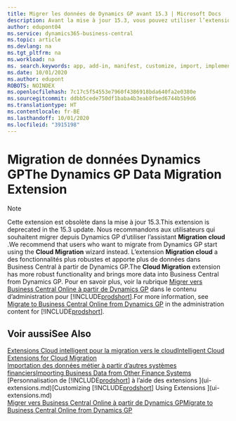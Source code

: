 ```yaml
---
title: Migrer les données de Dynamics GP avant 15.3 | Microsoft Docs
description: Avant la mise à jour 15.3, vous pouvez utiliser l’extension Migration de données Dynamics GP pour migrer des clients, des fournisseurs, des articles en stock, des comptes généraux, des transactions fournisseurs ouvertes et des transactions clients ouvertes de Dynamics GP vers Business Central.
author: edupont04
ms.service: dynamics365-business-central
ms.topic: article
ms.devlang: na
ms.tgt_pltfrm: na
ms.workload: na
ms. search.keywords: app, add-in, manifest, customize, import, implement
ms.date: 10/01/2020
ms.author: edupont
ROBOTS: NOINDEX
ms.openlocfilehash: 7c17c5f54553e7960f4386918bda640fa2e0380e
ms.sourcegitcommit: ddbb5cede750df1baba4b3eab8fbed6744b5b9d6
ms.translationtype: HT
ms.contentlocale: fr-BE
ms.lasthandoff: 10/01/2020
ms.locfileid: "3915198"
---
```

# <a name="the-dynamics-gp-data-migration-extension"></a><span data-ttu-id="d25a7-103">Migration de données Dynamics GP</span><span class="sxs-lookup"><span data-stu-id="d25a7-103">The Dynamics GP Data Migration Extension</span></span>

> [!NOTE]
> <span data-ttu-id="d25a7-104">Cette extension est obsolète dans la mise à jour 15.3.</span><span class="sxs-lookup"><span data-stu-id="d25a7-104">This extension is deprecated in the 15.3 update.</span></span> <span data-ttu-id="d25a7-105">Nous recommandons aux utilisateurs qui souhaitent migrer depuis Dynamics GP d’utiliser l’assistant **Migration cloud** .</span><span class="sxs-lookup"><span data-stu-id="d25a7-105">We recommend that users who want to migrate from Dynamics GP start using the **Cloud Migration** wizard instead.</span></span> <span data-ttu-id="d25a7-106">L’extension **Migration cloud** a des fonctionnalités plus robustes et apporte plus de données dans Business Central à partir de Dynamics GP.</span><span class="sxs-lookup"><span data-stu-id="d25a7-106">The **Cloud Migration** extension has more robust functionality and brings more data into Business Central from Dynamics GP.</span></span> <span data-ttu-id="d25a7-107">Pour en savoir plus, voir la rubrique [Migrer vers Business Central Online à partir de Dynamics GP](/dynamics365/business-central/dev-itpro/administration/migrate-dynamics-gp) dans le contenu d’administration pour [!INCLUDE[prodshort](includes/prodshort.md)].</span><span class="sxs-lookup"><span data-stu-id="d25a7-107">For more information, see [Migrate to Business Central Online from Dynamics GP](/dynamics365/business-central/dev-itpro/administration/migrate-dynamics-gp) in the administration content for [!INCLUDE[prodshort](includes/prodshort.md)].</span></span>

## <a name="see-also"></a><span data-ttu-id="d25a7-108">Voir aussi</span><span class="sxs-lookup"><span data-stu-id="d25a7-108">See Also</span></span>

[<span data-ttu-id="d25a7-109">Extensions Cloud intelligent pour la migration vers le cloud</span><span class="sxs-lookup"><span data-stu-id="d25a7-109">Intelligent Cloud Extensions for Cloud Migration</span></span>](ui-extensions-data-replication.md)  
[<span data-ttu-id="d25a7-110">Importation des données métier à partir d’autres systèmes financiers</span><span class="sxs-lookup"><span data-stu-id="d25a7-110">Importing Business Data from Other Finance Systems</span></span>](across-import-data-configuration-packages.md)  
<span data-ttu-id="d25a7-111">[Personnalisation de [!INCLUDE[prodshort](includes/prodshort.md)] à l’aide des extensions ](ui-extensions.md)</span><span class="sxs-lookup"><span data-stu-id="d25a7-111">[Customizing [!INCLUDE[prodshort](includes/prodshort.md)] Using Extensions ](ui-extensions.md)</span></span>  
[<span data-ttu-id="d25a7-112">Migrer vers Business Central Online à partir de Dynamics GP</span><span class="sxs-lookup"><span data-stu-id="d25a7-112">Migrate to Business Central Online from Dynamics GP</span></span>](/dynamics365/business-central/dev-itpro/administration/migrate-dynamics-gp)  

